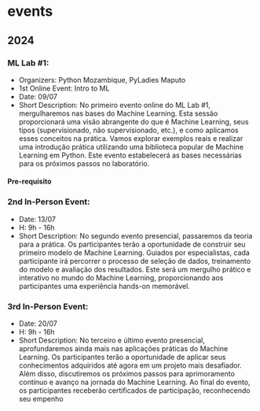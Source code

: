 # events

## 2024
### ML Lab #1: 
* Organizers: Python Mozambique, PyLadies Maputo
* 1st Online Event: Intro to ML
* Date:  09/07
* Short Description: No primeiro evento online do ML Lab #1, mergulharemos nas bases do Machine Learning. Esta sessão proporcionará uma visão abrangente do que é Machine Learning, seus tipos (supervisionado, não supervisionado, etc.), e como aplicamos esses conceitos na prática. Vamos explorar exemplos reais e realizar uma introdução prática utilizando uma biblioteca popular de Machine Learning em Python. Este evento estabelecerá as bases necessárias para os próximos passos no laboratório.

#### Pre-requisito 

### 2nd In-Person Event: 
* Date: 13/07
* H: 9h - 16h
* Short Description: No segundo evento presencial, passaremos da teoria para a prática. Os participantes terão a oportunidade de construir seu primeiro modelo de Machine Learning. Guiados por especialistas, cada participante irá percorrer o processo de seleção de dados, treinamento do modelo e avaliação dos resultados. Este será um mergulho prático e interativo no mundo do Machine Learning, proporcionando aos participantes uma experiência hands-on memorável.


### 3rd In-Person Event: 
* Date:  20/07
* H: 9h - 16h
* Short Description: No terceiro e último evento presencial, aprofundaremos ainda mais nas aplicações práticas do Machine Learning. Os participantes terão a oportunidade de aplicar seus conhecimentos adquiridos até agora em um projeto mais desafiador. Além disso, discutiremos os próximos passos para aprimoramento contínuo e avanço na jornada do Machine Learning. Ao final do evento, os participantes receberão certificados de participação, reconhecendo seu empenho

